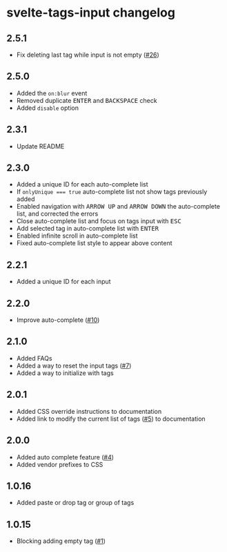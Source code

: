 # svelte-tags-input changelog

## 2.5.1
* Fix deleting last tag while input is not empty ([#26](https://github.com/agustinl/svelte-tags-input/pull/26))

## 2.5.0
* Added the `on:blur` event
* Removed duplicate <kbd>ENTER</kbd> and <kbd>BACKSPACE</kbd> check
* Added `disable` option

## 2.3.1
* Update README

## 2.3.0
* Added a unique ID for each auto-complete list
* If `onlyUnique === true` auto-complete list not show tags previously added
* Enabled navigation with <kbd>ARROW UP</kbd> and <kbd>ARROW DOWN</kbd> the auto-complete list, and corrected the errors
* Close auto-complete list and focus on tags input with <kbd>ESC</kbd>
* Add selected tag in auto-complete list with <kbd>ENTER</kbd>
* Enabled infinite scroll in auto-complete list
* Fixed auto-complete list style to appear above content

## 2.2.1
* Added a unique ID for each input

## 2.2.0
* Improve auto-complete ([#10](https://github.com/agustinl/svelte-tags-input/pull/10))

## 2.1.0
* Added FAQs
* Added a way to reset the input tags ([#7](https://github.com/agustinl/svelte-tags-input/issues/7))
* Added a way to initialize with tags

## 2.0.1
* Added CSS override instructions to documentation
* Added link to modify the current list of tags ([#5](https://github.com/agustinl/svelte-tags-input/pull/5)) to documentation 

## 2.0.0
* Added auto complete feature ([#4](https://github.com/agustinl/svelte-tags-input/pull/4))
* Added vendor prefixes to CSS

## 1.0.16
* Added paste or drop tag or group of tags

## 1.0.15
* Blocking adding empty tag ([#1](https://github.com/agustinl/svelte-tags-input/pull/1))